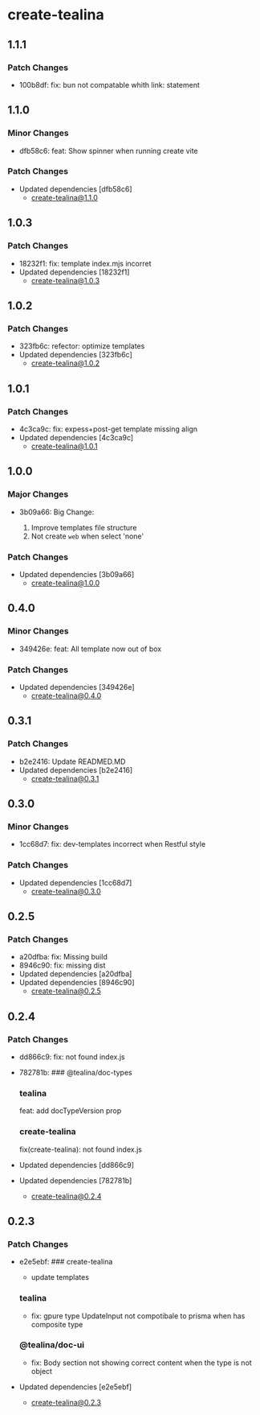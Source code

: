 # create-tealina

## 1.1.1

### Patch Changes

- 100b8df: fix: bun not compatable whith link: statement

## 1.1.0

### Minor Changes

- dfb58c6: feat: Show spinner when running create vite

### Patch Changes

- Updated dependencies [dfb58c6]
  - create-tealina@1.1.0

## 1.0.3

### Patch Changes

- 18232f1: fix: template index.mjs incorret
- Updated dependencies [18232f1]
  - create-tealina@1.0.3

## 1.0.2

### Patch Changes

- 323fb6c: refector: optimize templates
- Updated dependencies [323fb6c]
  - create-tealina@1.0.2

## 1.0.1

### Patch Changes

- 4c3ca9c: fix: expess+post-get template missing align
- Updated dependencies [4c3ca9c]
  - create-tealina@1.0.1

## 1.0.0

### Major Changes

- 3b09a66: Big Change:

  1. Improve templates file structure
  2. Not create `web` when select 'none'

### Patch Changes

- Updated dependencies [3b09a66]
  - create-tealina@1.0.0

## 0.4.0

### Minor Changes

- 349426e: feat: All template now out of box

### Patch Changes

- Updated dependencies [349426e]
  - create-tealina@0.4.0

## 0.3.1

### Patch Changes

- b2e2416: Update READMED.MD
- Updated dependencies [b2e2416]
  - create-tealina@0.3.1

## 0.3.0

### Minor Changes

- 1cc68d7: fix: dev-templates incorrect when Restful style

### Patch Changes

- Updated dependencies [1cc68d7]
  - create-tealina@0.3.0

## 0.2.5

### Patch Changes

- a20dfba: fix: Missing build
- 8946c90: fix: missing dist
- Updated dependencies [a20dfba]
- Updated dependencies [8946c90]
  - create-tealina@0.2.5

## 0.2.4

### Patch Changes

- dd866c9: fix: not found index.js
- 782781b: ### @tealina/doc-types

  ### tealina

  feat: add docTypeVersion prop

  ### create-tealina

  fix(create-tealina): not found index.js

- Updated dependencies [dd866c9]
- Updated dependencies [782781b]
  - create-tealina@0.2.4

## 0.2.3

### Patch Changes

- e2e5ebf: ### create-tealina

  - update templates

  ### tealina

  - fix: gpure type UpdateInput not compotibale to prisma when has composite type

  ### @tealina/doc-ui

  - fix: Body section not showing correct content when the type is not object

- Updated dependencies [e2e5ebf]
  - create-tealina@0.2.3
